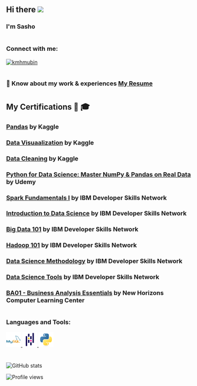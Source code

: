 <!-- welcome message -->
 <h2>Hi there <img src="https://media.giphy.com/media/hvRJCLFzcasrR4ia7z/giphy.gif" width="25px"></h2>
 <h3>I'm Sasho</h3>
 
 #
 <!-- Connect with me -->
 <h3 align="left">Connect with me:</h3>
 <p align="left">
<a href="//www.linkedin.com/in/sasho-spasov-484617132" target="blank"><img align="center" src="https://github.com/kmhmubin/kmhmubin/blob/master/assets/linkedin.svg" alt="kmhmubin" height="30" width="30" /></a>


#
### 📄 Know about my work & experiences [My Resume](https://drive.google.com/file/d/1lEzrIktqvs_si2jxNGmwO_0Kop2yOhTg/view)
#
## My Certifications 📜 🎓

### [Pandas](https://www.kaggle.com/learn/certification/sspasov/pandas)  by Kaggle

### [Data Visuaalization](https://www.kaggle.com/learn/certification/sspasov/data-visualization)  by Kaggle

### [Data Cleaning](https://www.kaggle.com/learn/certification/sspasov/data-cleaning)  by Kaggle

### [Python for Data Science: Master NumPy & Pandas on Real Data](https://www.udemy.com/certificate/UC-247e6df6-8d9a-4974-bc0b-e89b81f68a3b/)  by Udemy

### [Spark Fundamentals I](https://courses.cognitiveclass.ai/certificates/0e84bcf109a249c3a5ffdf4cdebff7ed)  by IBM Developer Skills Network

### [Introduction to Data Science](https://courses.cognitiveclass.ai/certificates/0fbc9e4898b945d39a0def34c8050c38)  by IBM Developer Skills Network

### [Big Data 101](https://courses.cognitiveclass.ai/certificates/f26d66fbdfa44873ac8975b30583267b)   by IBM Developer Skills Network

### [Hadoop 101](https://courses.cognitiveclass.ai/certificates/d1857827b356457780ffe8887433fdbb)   by IBM Developer Skills Network

### [Data Science Methodology](https://courses.cognitiveclass.ai/certificates/0b8a0272299d4a2f9a4e05dba9829304)   by IBM Developer Skills Network

### [Data Science Tools](https://courses.cognitiveclass.ai/certificates/e28c94a497174e9f92588eab3da9bc26)   by IBM Developer Skills Network

### [BA01 - Business Analysis Essentials](https://drive.google.com/file/d/1aCbWAGo58fj3VU4kP8VdIM2r-91-KtQ-/view?usp=sharing)   by New Horizons Computer Learning Center
 
#
 <h3 align="left">Languages and Tools:</h3>
<p align="left"> <a href="https://www.mysql.com/" target="_blank" rel="noreferrer"> <img src="https://raw.githubusercontent.com/devicons/devicon/master/icons/mysql/mysql-original-wordmark.svg" alt="mysql" width="40" height="40"/> </a> <a href="https://pandas.pydata.org/" target="_blank" rel="noreferrer"> <img src="https://raw.githubusercontent.com/devicons/devicon/2ae2a900d2f041da66e950e4d48052658d850630/icons/pandas/pandas-original.svg" alt="pandas" width="40" height="40"/> </a> <a href="https://www.python.org" target="_blank" rel="noreferrer"> <img src="https://raw.githubusercontent.com/devicons/devicon/master/icons/python/python-original.svg" alt="python" width="40" height="40"/> </a> </p>

#

![GitHub stats](https://github-readme-stats.vercel.app/api?username=sashospasov&show_icons=true)  

![Profile views](https://gpvc.arturio.dev/sashospasov) 
<!---
sashospasov/sashospasov is a ✨ special ✨ repository because its `README.md` (this file) appears on your GitHub profile.
You can click the Preview link to take a look at your changes.
--->
